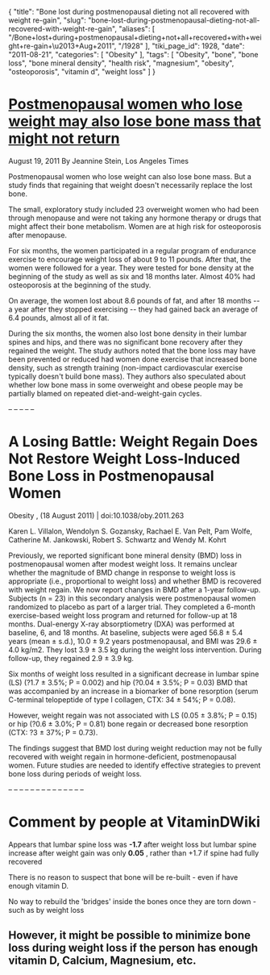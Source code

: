 {
    "title": "Bone lost during postmenopausal dieting not all recovered with weight re-gain",
    "slug": "bone-lost-during-postmenopausal-dieting-not-all-recovered-with-weight-re-gain",
    "aliases": [
        "/Bone+lost+during+postmenopausal+dieting+not+all+recovered+with+weight+re-gain+\u2013+Aug+2011",
        "/1928"
    ],
    "tiki_page_id": 1928,
    "date": "2011-08-21",
    "categories": [
        "Obesity"
    ],
    "tags": [
        "Obesity",
        "bone",
        "bone loss",
        "bone mineral density",
        "health risk",
        "magnesium",
        "obesity",
        "osteoporosis",
        "vitamin d",
        "weight loss"
    ]
}


# [Postmenopausal women who lose weight may also lose bone mass that might not return](http://articles.latimes.com/2011/aug/19/news/la-heb-osteoporosis-weight-loss-20110819)

August 19, 2011 By Jeannine Stein, Los Angeles Times 

Postmenopausal women who lose weight can also lose bone mass. But a study finds that regaining that weight doesn't necessarily replace the lost bone.

The small, exploratory study included 23 overweight women who had been through menopause and were not taking any hormone therapy or drugs that might affect their bone metabolism. Women are at high risk for osteoporosis after menopause.

For six months, the women participated in a regular program of endurance exercise to encourage weight loss of about 9 to 11 pounds. After that, the women were followed for a year. They were tested for bone density at the beginning of the study as well as six and 18 months later. Almost 40% had osteoporosis at the beginning of the study.

On average, the women lost about 8.6 pounds of fat, and after 18 months -- a year after they stopped exercising -- they had gained back an average of 6.4 pounds, almost all of it fat.

During the six months, the women also lost bone density in their lumbar spines and hips, and there was no significant bone recovery after they regained the weight. The study authors noted that the bone loss may have been prevented or reduced had women done exercise that increased bone density, such as strength training (non-impact cardiovascular exercise typically doesn't build bone mass). They authors also speculated about whether low bone mass in some overweight and obese people may be partially blamed on repeated diet-and-weight-gain cycles.

– – – – – 

# A Losing Battle: Weight Regain Does Not Restore Weight Loss-Induced Bone Loss in Postmenopausal Women

Obesity , (18 August 2011) | doi:10.1038/oby.2011.263

Karen L. Villalon, Wendolyn S. Gozansky, Rachael E. Van Pelt, Pam Wolfe, Catherine M. Jankowski, Robert S. Schwartz and Wendy M. Kohrt

Previously, we reported significant bone mineral density (BMD) loss in postmenopausal women after modest weight loss. It remains unclear whether the magnitude of BMD change in response to weight loss is appropriate (i.e., proportional to weight loss) and whether BMD is recovered with weight regain. We now report changes in BMD after a 1-year follow-up. Subjects (n = 23) in this secondary analysis were postmenopausal women randomized to placebo as part of a larger trial. They completed a 6-month exercise-based weight loss program and returned for follow-up at 18 months. Dual-energy X-ray absorptiometry (DXA) was performed at baseline, 6, and 18 months. At baseline, subjects were aged 56.8 ± 5.4 years (mean ± s.d.), 10.0 ± 9.2 years postmenopausal, and BMI was 29.6 ± 4.0 kg/m2. They lost 3.9 ± 3.5 kg during the weight loss intervention. During follow-up, they regained 2.9 ± 3.9 kg. 

Six months of weight loss resulted in a significant decrease in lumbar spine (LS) (?1.7 ± 3.5%; P = 0.002) and hip (?0.04 ± 3.5%; P = 0.03) BMD that was accompanied by an increase in a biomarker of bone resorption (serum C-terminal telopeptide of type I collagen, CTX: 34 ± 54%; P = 0.08). 

However, weight regain was not associated with LS (0.05 ± 3.8%; P = 0.15) or hip (?0.6 ± 3.0%; P = 0.81) bone regain or decreased bone resorption (CTX: ?3 ± 37%; P = 0.73). 

The findings suggest that BMD lost during weight reduction may not be fully recovered with weight regain in hormone-deficient, postmenopausal women. Future studies are needed to identify effective strategies to prevent bone loss during periods of weight loss.

– – – – – – – – – – – – – – 

# Comment by people at VitaminDWiki

Appears that lumbar spine loss was  **-1.7**  after weight loss but lumbar spine increase after weight gain was only  **0.05** , rather than +1.7 if spine had fully recovered

There is no reason to suspect that bone will be re-built - even if have enough vitamin D.

No way to rebuild the 'bridges' inside the bones once they are torn down - such as by weight loss

## However, it might be possible to minimize bone loss during weight loss if the person has enough vitamin D, Calcium, Magnesium, etc.